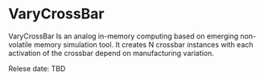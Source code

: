 # VaryCrossBar
VaryCrossBar Is an analog in-memory computing based on emerging non-volatile memory simulation tool. It creates N crossbar instances with each activation of the crossbar depend on manufacturing variation.

Relese date: TBD
